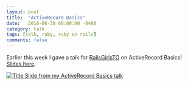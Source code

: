 ```yaml
---
layout: post
title:  "ActiveRecord Basics"
date:   2016-06-30 00:00:00 -0400
category: talk
tags: [talk, ruby, ruby on rails]
comments: false
---
```


Earlier this week I gave a talk for <a href="https://twitter.com/RailsGirlsTO" target="blank">RailsGirlsTO</a> on ActiveRecord Basics! [Slides here](http://jennyveens.com/projects/activerecord/index.html).

<a href="http://jennyveens.com/projects/activerecord/index.html">
  <img src="{{ site.url }}/assets/2016/06/activerecord_basics.png" alt="Title Slide from my ActiveRecord Basics talk">
</a>